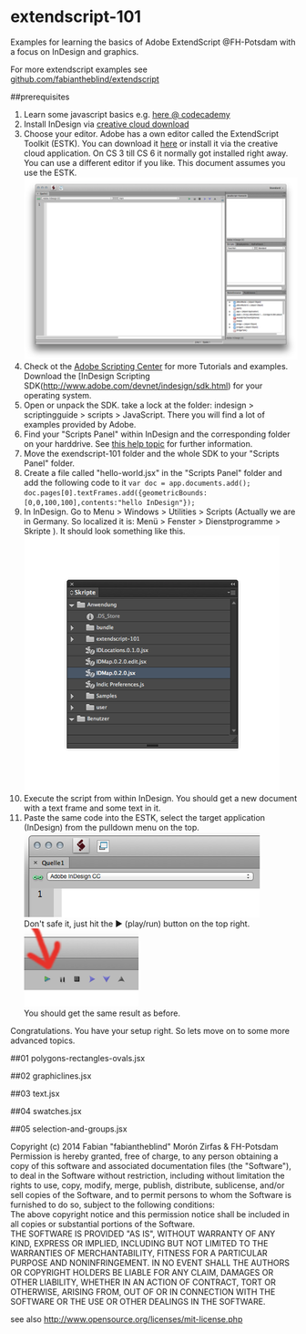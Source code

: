 extendscript-101
================

Examples for learning the basics of Adobe ExtendScript @FH-Potsdam with a focus on InDesign and graphics.  

For more extendscript examples see [github.com/fabiantheblind/extendscript](https://github.com/fabiantheblind/extendscript)  

##prerequisites  

1. Learn some javascript basics e.g. [here @ codecademy](http://www.codecademy.com/tracks/javascript)  
2. Install InDesign via [creative cloud download](https://creative.adobe.com/products/indesign)  
3. Choose your editor. Adobe has a own editor called the ExtendScript Toolkit (ESTK). You can download it [here](https://creative.adobe.com/products/estk) or install it via the creative cloud application. On CS 3 till CS 6 it normally got installed right away. You can use a different editor if you like. This document assumes you use the ESTK.   
![](assets/images/estk.png)  
4. Check ot the [Adobe Scripting Center](http://www.adobe.com/devnet/scripting.html) for more Tutorials and examples. Download the [InDesign Scripting SDK(http://www.adobe.com/devnet/indesign/sdk.html) for your operating system.  
5. Open or unpack the SDK. take a lock at the folder: indesign > scriptingguide > scripts > JavaScript. There you will find a lot of examples provided by Adobe.  
5. Find your "Scripts Panel" within InDesign and the corresponding folder on your harddrive. See [this help topic](http://helpx.adobe.com/indesign/using/scripting.html) for further information.  
6. Move the exendscript-101 folder and the whole SDK to your "Scripts Panel" folder.  
6. Create a file called "hello-world.jsx" in the "Scripts Panel" folder and add the following code to it `var doc = app.documents.add(); doc.pages[0].textFrames.add({geometricBounds:[0,0,100,100],contents:"hello InDesign"});`  
7. In InDesign. Go to Menu > Windows > Utilities > Scripts (Actually we are in Germany. So localized it is: Menü > Fenster > Dienstprogramme > Skripte ). It should look something like this. 
![/assets/images/Scripts-Panel.png](assets/images/Scripts-Panel.png)  
7. Execute the script from within InDesign. You should get a new document with a text frame and some text in it.  
8. Paste the same code into the ESTK, select the target application (InDesign) from the pulldown menu on the top.
![pulldown](assets/images/target-app-pulldown.png)  
Don't safe it, just hit the ► (play/run) button on the top right.
![](assets/images/play-run-button.png)  
You should get the same result as before.

Congratulations. You have your setup right. So lets move on to some more advanced topics.  


##01 polygons-rectangles-ovals.jsx

##02 graphiclines.jsx

##03 text.jsx

##04 swatches.jsx  

##05 selection-and-groups.jsx


Copyright (c)  2014 Fabian "fabiantheblind" Morón Zirfas & FH-Potsdam  
Permission is hereby granted, free of charge, to any person obtaining a copy of this software and associated documentation files (the "Software"), to deal in the Software  without restriction, including without limitation the rights to use, copy, modify, merge, publish, distribute, sublicense, and/or sell copies of the Software, and to  permit persons to whom the Software is furnished to do so, subject to the following conditions:  
The above copyright notice and this permission notice shall be included in all copies or substantial portions of the Software.  
THE SOFTWARE IS PROVIDED "AS IS", WITHOUT WARRANTY OF ANY KIND, EXPRESS OR IMPLIED, INCLUDING BUT NOT LIMITED TO THE WARRANTIES OF MERCHANTABILITY, FITNESS FOR A  PARTICULAR PURPOSE AND NONINFRINGEMENT. IN NO EVENT SHALL THE AUTHORS OR COPYRIGHT HOLDERS BE LIABLE FOR ANY CLAIM, DAMAGES OR OTHER LIABILITY, WHETHER IN AN ACTION OF  CONTRACT, TORT OR OTHERWISE, ARISING FROM, OUT OF OR IN CONNECTION WITH THE SOFTWARE OR THE USE OR OTHER DEALINGS IN THE SOFTWARE.  

see also http://www.opensource.org/licenses/mit-license.php

